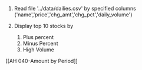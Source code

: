 1. Read file '../data/dailies.csv' by specified columns ('name','price','chg_amt','chg_pct','daily_volume')

2.  Display top 10 stocks by
	1. Plus percent
	2. Minus Percent
	3. High Volume



[[AH 040-Amount by Period]]
